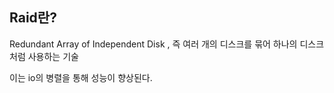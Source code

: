 ## Raid란?
Redundant Array of Independent Disk , 즉 여러 개의 디스크를 묶어 하나의 디스크처럼 사용하는 기술

이는 io의 병렬을 통해 성능이 향상된다. 